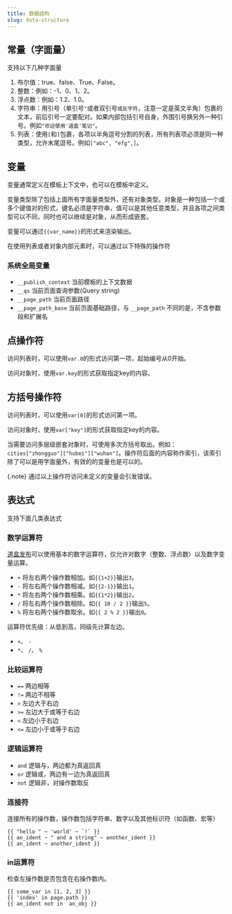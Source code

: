 ```yaml
---
title: 数据结构
slug: data-structure
---
```



## 常量（字面量）

支持以下几种字面量

1. 布尔值：true、false、True、False。
1. 整数：例如：-1、0、1、2。
1. 浮点数：例如：1.2、1.0。
1. 字符串：用引号（单引号`"`或者双引号```或反字符```，注意一定是英文半角）包裹的文本，前后引号一定要配对。如果内部包括引号自身，外围引号换另外一种引号。例如`"欢迎使用'道盒'笔记"`。
1. 列表：使用`[`和`]`包裹，各项以半角逗号分割的列表，所有列表项必须是同一种类型，允许末尾逗号。例如`["abc", "efg",]`。

## 变量

变量通常定义在模板上下文中，也可以在模板中定义。

变量类型除了包括上面所有字面量类型外，还有对象类型。对象是一种包括一个或多个键值对的形式，键名必须是字符串，值可以是其他任意类型，并且各项之间类型可以不同，同时也可以继续是对象，从而形成嵌套。

变量可以通过`{{var_name}}`的形式来渲染输出。

在使用列表或者对象内部元素时，可以通过以下特殊的操作符

### 系统全局变量

- `__publish_context` 当前模板的上下文数据
- `__qs` 当前页面查询参数(Query string)
- `__page_path` 当前页面路径
- `__page_path_base` 当前页面基础路径，与 `__page_path` 不同的是，不含参数段和扩展名

## 点操作符

访问列表时，可以使用`var.0`的形式访问第一项，起始编号从0开始。

访问对象时，使用`var.key`的形式获取指定key的内容。

## 方括号操作符

访问列表时，可以使用`var[0]`的形式访问第一项。

访问对象时，使用`var["key"]`的形式获取指定key的内容。

当需要访问多层级嵌套对象时，可使用多次方括号取出。例如：`cities["zhongguo"]["hubei"]["wuhan"]`。操作符后面的内容称作索引，该索引除了可以是用字面量外，有效的的变量也是可以的。

{.note}
通过以上操作符访问未定义的变量会引发错误。

## 表达式

支持下面几类表达式

### 数学运算符

[道盒发布](https://publish.everkm.cn)可以使用基本的数字运算符，仅允许对数字（整数、浮点数）以及数字变量运算。

* `+` 将左右两个操作数相加。如`{{1+2}}`输出`3`。
* `-` 将左右两个操作数相减。如`{{2-1}}`输出`1`。
* `*` 将左右两个操作数相乘。如`{{1*2}}`输出`2`。
* `/` 将左右两个操作数相除。如`{{ 10 / 2 }}`输出`5`。
* `%` 将左右两个操作数取余。如`{{ 2 % 2 }}`输出`0`。

运算符优先级：从低到高，同级先计算左边。

* `+`、 `-`
* `*`、 `/`、 `%`

### 比较运算符

* `==` 两边相等
* `!=` 两边不相等
* `>`  左边大于右边
* `>=` 左边大于或等于右边
* `<` 左边小于右边
* `<=` 左边小于或等于右边

### 逻辑运算符

* `and` 逻辑与，两边都为真返回真
* `or` 逻辑或，两边有一边为真返回真
* `not` 逻辑非，对操作数取反

### 连接符

连接所有的操作数，操作数包括字符串、数字以及其他标识符（如函数、宏等）

```jinja2
{{ "hello " ~ 'world' ~ `!` }}
{{ an_ident ~ " and a string" ~ another_ident }}
{{ an_ident ~ another_ident }}
```

### in运算符

检查左操作数是否包含在右操作数内。

```jinja2
{{ some_var in [1, 2, 3] }}
{{ 'index' in page.path }}
{{ an_ident not in  an_obj }}
```




